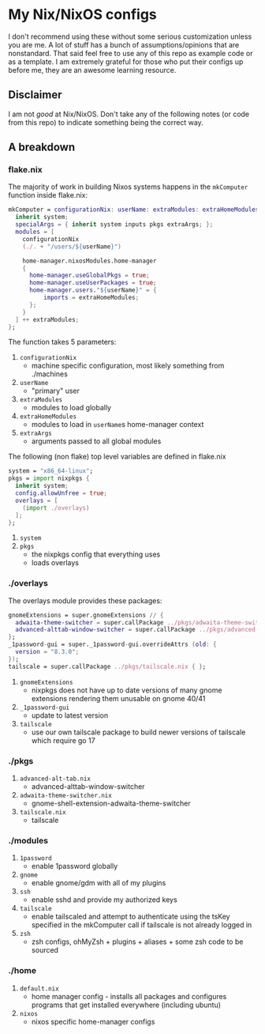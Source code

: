 # My Nix/NixOS configs

I don't recommend using these without some serious customization unless you are me. A lot of stuff has a bunch of assumptions/opinions that are nonstandard. That said feel free to use any of this repo as example code or as a template. I am extremely grateful for those who put their configs up before me, they are an awesome learning resource.

## Disclaimer
I am not *good* at Nix/NixOS. Don't take any of the following notes (or code from this repo) to indicate something being the correct way. 

## A breakdown

### **flake.nix**
The majority of work in building Nixos systems happens in the `mkComputer` function inside flake.nix:
```nix
mkComputer = configurationNix: userName: extraModules: extraHomeModules: extraArgs: inputs.nixpkgs.lib.nixosSystem {
  inherit system;
  specialArgs = { inherit system inputs pkgs extraArgs; };
  modules = [
    configurationNix
    (./. + "/users/${userName}")

    home-manager.nixosModules.home-manager
    {
      home-manager.useGlobalPkgs = true;
      home-manager.useUserPackages = true;
      home-manager.users."${userName}" = {
          imports = extraHomeModules;
      };
    }
  ] ++ extraModules;
};
```
The function takes 5 parameters:
1. `configurationNix`
   - machine specific configuration, most likely something from ./machines
2. `userName`
   - "primary" user
3. `extraModules`
   - modules to load globally
4. `extraHomeModules`
   - modules to load in `userName`s home-manager context
5. `extraArgs`
   - arguments passed to all global modules

The following (non flake) top level variables are defined in flake.nix
```nix
system = "x86_64-linux";
pkgs = import nixpkgs {
  inherit system;
  config.allowUnfree = true;
  overlays = [
    (import ./overlays)
  ];
};
```
1. `system`
2. `pkgs`
   - the nixpkgs config that everything uses
   - loads overlays

### **./overlays**
The overlays module provides these packages:
```nix
gnomeExtensions = super.gnomeExtensions // {
  adwaita-theme-switcher = super.callPackage ../pkgs/adwaita-theme-switcher.nix { };
  advanced-alttab-window-switcher = super.callPackage ../pkgs/advanced-alt-tab.nix { };
};
_1password-gui = super._1password-gui.overrideAttrs (old: {
  version = "8.3.0";
});
tailscale = super.callPackage ../pkgs/tailscale.nix { };
```
1. `gnomeExtensions`
   - nixpkgs does not have up to date versions of many gnome extensions rendering them unusable on gnome 40/41
2. `_1password-gui`
   - update to latest version
3. `tailscale`
   - use our own tailscale package to build newer versions of tailscale which require go 17

### **./pkgs**
1. `advanced-alt-tab.nix`
   - advanced-alttab-window-switcher
2. `adwaita-theme-switcher.nix`
   - gnome-shell-extension-adwaita-theme-switcher
3. `tailscale.nix`
   - tailscale

### **./modules**
1. `1password`
   - enable 1password globally
2. `gnome`
   - enable gnome/gdm with all of my plugins
3. `ssh`
   - enable sshd and provide my authorized keys
4. `tailscale`
   - enable tailscaled and attempt to authenticate using the tsKey specified in the mkComputer call if tailscale is not already logged in
5. `zsh`
   - zsh configs, ohMyZsh + plugins + aliases + some zsh code to be sourced

### **./home**
1. `default.nix`
   - home manager config - installs all packages and configures programs that get installed everywhere (including ubuntu)
2. `nixos`
   - nixos specific home-manager configs